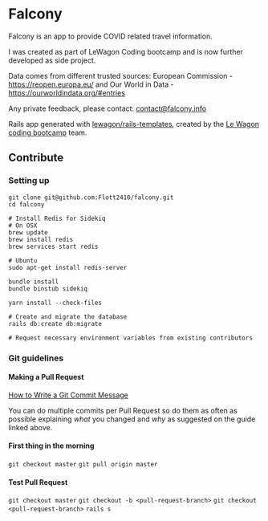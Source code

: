 # Falcony

Falcony is an app to provide COVID related travel information.

I was created as part of LeWagon Coding bootcamp and is now further developed as side project.

Data comes from different trusted sources: European Commission - https://reopen.europa.eu/ and Our World in Data - https://ourworldindata.org/#entries

Any private feedback, please contact: contact@falcony.info

Rails app generated with [lewagon/rails-templates](https://github.com/lewagon/rails-templates), created by the [Le Wagon coding bootcamp](https://www.lewagon.com) team.


## Contribute
### Setting up
```
git clone git@github.com:Flott2410/falcony.git
cd falcony

# Install Redis for Sidekiq
# On OSX
brew update
brew install redis
brew services start redis

# Ubuntu
sudo apt-get install redis-server

bundle install
bundle binstub sidekiq

yarn install --check-files

# Create and migrate the database
rails db:create db:migrate

# Request necessary environment variables from existing contributors
```
### Git guidelines

#### Making a Pull Request
[How to Write a Git Commit Message](https://chrisbeams.com/posts/git-commit/)

You can do multiple commits per Pull Request so do them as often as possible explaining *what* you changed and *why* as suggested on the guide linked above.

#### First thing in the morning
`git checkout master`
`git pull origin master`

#### Test Pull Request
`git checkout master`
`git checkout -b <pull-request-branch>`
`git checkout <pull-request-branch>`
`rails s`
